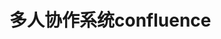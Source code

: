 


# 多人协作系统confluence

<!--

confluence搭建
https://blog.csdn.net/m0_60917286/article/details/123666110
-->


